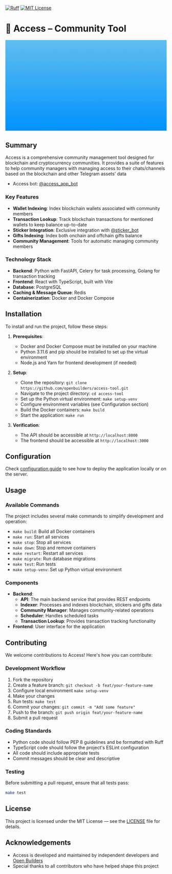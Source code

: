 [![Ruff](https://img.shields.io/endpoint?url=https://raw.githubusercontent.com/astral-sh/ruff/main/assets/badge/v2.json)](https://github.com/astral-sh/ruff)
[![MIT License](https://img.shields.io/badge/License-MIT-blue.svg)](https://opensource.org/licenses/MIT)

# 🔐 Access – Community Tool

![](.github/assets/access.gif)

## Summary

Access is a comprehensive community management tool designed for blockchain and cryptocurrency communities.
It provides a suite of features to help community managers 
with managing access to their chats/channels based on the blockchain and other Telegram assets' data

- Access bot: [@access_app_bot](https://t.me/access_app_bot)

### Key Features

- **Wallet Indexing**: Index blockchain wallets associated with community members
- **Transaction Lookup**: Track blockchain transactions for mentioned wallets to keep balance up-to-date
- **Sticker Integration**: Exclusive integration with [@sticker_bot](https://t.me/sticker_bot)
- **Gifts Indexing**: Index both onchain and offchain gifts balance
- **Community Management**: Tools for automatic managing community members 

### Technology Stack

- **Backend**: Python with FastAPI, Celery for task processing, Golang for transaction tracking
- **Frontend**: React with TypeScript, built with Vite
- **Database**: PostgreSQL
- **Caching & Message Queue**: Redis
- **Containerization**: Docker and Docker Compose

## Installation

To install and run the project, follow these steps:

1. **Prerequisites**:
   - Docker and Docker Compose must be installed on your machine
   - Python 3.11.6 and pip should be installed to set up the virtual environment
   - Node.js and Yarn for frontend development (if needed)

2. **Setup**:
   - Clone the repository: `git clone https://github.com/openbuilders/access-tool.git`
   - Navigate to the project directory: `cd access-tool`
   - Set up the Python virtual environment: `make setup-venv`
   - Configure environment variables (see Configuration section)
   - Build the Docker containers: `make build`
   - Start the application: `make run`

3. **Verification**:
   - The API should be accessible at `http://localhost:8000`
   - The frontend should be accessible at `http://localhost:3000`

## Configuration

Check [configuration guide](config/env_template/readme.md)
to see how to deploy the application locally or on the server.

## Usage

### Available Commands

The project includes several make commands to simplify development and operation:

- `make build`: Build all Docker containers
- `make run`: Start all services
- `make stop`: Stop all services
- `make down`: Stop and remove containers
- `make restart`: Restart all services
- `make migrate`: Run database migrations
- `make test`: Run tests
- `make setup-venv`: Set up Python virtual environment

### Components

- **Backend**:
  - **API**: The main backend service that provides REST endpoints
  - **Indexer**: Processes and indexes blockchain, stickers and gifts data
  - **Community Manager**: Manages community-related operations
  - **Scheduler**: Handles scheduled tasks
  - **Transaction Lookup**: Provides transaction tracking functionality
- **Frontend**: User interface for the application

## Contributing

We welcome contributions to Access! Here's how you can contribute:

### Development Workflow

1. Fork the repository
2. Create a feature branch: `git checkout -b feat/your-feature-name`
3. Configure local environment `make setup-venv`
4. Make your changes
5. Run tests: `make test`
6. Commit your changes: `git commit -m "Add some feature"`
7. Push to the branch: `git push origin feat/your-feature-name`
8. Submit a pull request

### Coding Standards

- Python code should follow PEP 8 guidelines and be formatted with Ruff
- TypeScript code should follow the project's ESLint configuration
- All code should include appropriate tests
- Commit messages should be clear and descriptive

### Testing

Before submitting a pull request, ensure that all tests pass:

```bash
make test
```

## License

This project is licensed under the MIT License — see the [LICENSE](LICENSE) file for details.

## Acknowledgements

- Access is developed and maintained by independent developers and [Open Builders](https://github.com/openbuilders)
- Special thanks to all contributors who have helped shape this project
